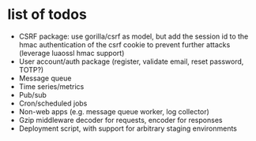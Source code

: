 # list of todos

* CSRF package: use gorilla/csrf as model, but add the session id to the hmac authentication of the csrf cookie to prevent further attacks (leverage luaossl hmac support)
* User account/auth package (register, validate email, reset password, TOTP?)
* Message queue
* Time series/metrics
* Pub/sub
* Cron/scheduled jobs
* Non-web apps (e.g. message queue worker, log collector)
* Gzip middleware decoder for requests, encoder for responses
* Deployment script, with support for arbitrary staging environments
